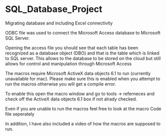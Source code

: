 # SQL_Database_Project
Migrating database and including Excel connectivity

ODBC file was used to connect the Microsoft Access database to Microsoft SQL Server. 

Opening the access file you should see that each table has been recognized as a database object (DBO) and that is the table which is linked to SQL server. This allows to the database to be stored on the cloud but still allows for control and manipulation through Microsoft Access

The macros require Microsoft ActiveX data objects 6.1 to run (currently unavailable for mac). Please make sure this is enabled when you attempt to run the macros otherwise you will get a compile error. 

To enable this open the macro window and go to tools -> referneces and check off the ActiveX data objects 6.1 box if not     alrady checked. 
  
Even if you are unable to run the macros feel free to look at the macro Code file seperately 

In addition, I have also included a video of how the macros are supposed to run.
